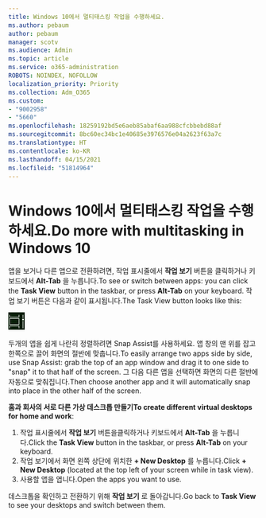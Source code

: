 ```yaml
---
title: Windows 10에서 멀티태스킹 작업을 수행하세요.
ms.author: pebaum
author: pebaum
manager: scotv
ms.audience: Admin
ms.topic: article
ms.service: o365-administration
ROBOTS: NOINDEX, NOFOLLOW
localization_priority: Priority
ms.collection: Adm_O365
ms.custom:
- "9002958"
- "5660"
ms.openlocfilehash: 18259192bd5e6aeb85abaf6aa988cfcbbebd88af
ms.sourcegitcommit: 8bc60ec34bc1e40685e3976576e04a2623f63a7c
ms.translationtype: HT
ms.contentlocale: ko-KR
ms.lasthandoff: 04/15/2021
ms.locfileid: "51814964"
---
```

# <a name="do-more-with-multitasking-in-windows-10"></a><span data-ttu-id="067f5-102">Windows 10에서 멀티태스킹 작업을 수행하세요.</span><span class="sxs-lookup"><span data-stu-id="067f5-102">Do more with multitasking in Windows 10</span></span>

<span data-ttu-id="067f5-103">앱을 보거나 다른 앱으로 전환하려면, 작업 표시줄에서 **작업 보기** 버튼을 클릭하거나 키보드에서 **Alt-Tab** 을 누릅니다.</span><span class="sxs-lookup"><span data-stu-id="067f5-103">To see or switch between apps: you can click the **Task View** button in the taskbar, or press **Alt-Tab** on your keyboard.</span></span> <span data-ttu-id="067f5-104">작업 보기 버튼은 다음과 같이 표시됩니다.</span><span class="sxs-lookup"><span data-stu-id="067f5-104">The Task View button looks like this:</span></span>

![작업 보기 버튼](media/task-view.png)

<span data-ttu-id="067f5-106">두개의 앱을 쉽게 나란히 정렬하려면 Snap Assist를 사용하세요. 앱 창의 맨 위를 잡고 한쪽으로 끌어 화면의 절반에 맞춥니다.</span><span class="sxs-lookup"><span data-stu-id="067f5-106">To easily arrange two apps side by side, use Snap Assist: grab the top of an app window and drag it to one side to "snap" it to that half of the screen.</span></span> <span data-ttu-id="067f5-107">그 다음 다른 앱을 선택하면 화면의 다른 절반에 자동으로 맞춰집니다.</span><span class="sxs-lookup"><span data-stu-id="067f5-107">Then choose another app and it will automatically snap into place in the other half of the screen.</span></span>

<span data-ttu-id="067f5-108">**홈과 회사의 서로 다른 가상 데스크톱 만들기**</span><span class="sxs-lookup"><span data-stu-id="067f5-108">**To create different virtual desktops for home and work**:</span></span>

1. <span data-ttu-id="067f5-109">작업 표시줄에서 **작업 보기** 버튼을클릭하거나 키보드에서 **Alt-Tab** 을 누릅니다.</span><span class="sxs-lookup"><span data-stu-id="067f5-109">Click the **Task View** button in the taskbar, or press **Alt-Tab** on your keyboard.</span></span>
2. <span data-ttu-id="067f5-110">작업 보기에서 화면 왼쪽 상단에 위치한 **+ New Desktop** 를 누릅니다.</span><span class="sxs-lookup"><span data-stu-id="067f5-110">Click **+ New Desktop** (located at the top left of your screen while in task view).</span></span>
3. <span data-ttu-id="067f5-111">사용할 앱을 엽니다.</span><span class="sxs-lookup"><span data-stu-id="067f5-111">Open the apps you want to use.</span></span> 

<span data-ttu-id="067f5-112">데스크톱을 확인하고 전환하기 위해 **작업 보기** 로 돌아갑니다.</span><span class="sxs-lookup"><span data-stu-id="067f5-112">Go back to **Task View** to see your desktops and switch between them.</span></span>
